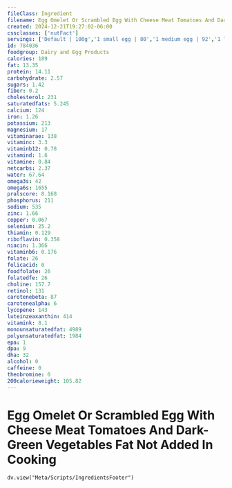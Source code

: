 ```yaml
---
fileClass: Ingredient
filename: Egg Omelet Or Scrambled Egg With Cheese Meat Tomatoes And Dark-Green Vegetables Fat Not Added In Cooking
created: 2024-12-21T19:27:02-06:00
cssclasses: ['nutFact']
servings: ['Default | 100g','1 small egg | 80','1 medium egg | 92','1 large egg | 105','1 extra large egg | 118','1 jumbo egg | 132','1 egg, ns as to size | 105','1 cup | 201']
id: 784036
foodgroup: Dairy and Egg Products 
calories: 189
fat: 13.35
protein: 14.11
carbohydrate: 2.57
sugars: 1.42
fiber: 0.2
cholesterol: 231
saturatedfats: 5.245
calcium: 124
iron: 1.26
potassium: 213
magnesium: 17
vitaminarae: 138
vitaminc: 3.3
vitaminb12: 0.78
vitamind: 1.6
vitamine: 0.84
netcarbs: 2.37
water: 67.64
omega3s: 42
omega6s: 1655
pralscore: 8.168
phosphorus: 211
sodium: 535
zinc: 1.66
copper: 0.067
selenium: 25.2
thiamin: 0.129
riboflavin: 0.358
niacin: 1.366
vitaminb6: 0.176
folate: 26
folicacid: 0
foodfolate: 26
folatedfe: 26
choline: 157.7
retinol: 131
carotenebeta: 87
carotenealpha: 6
lycopene: 143
luteinzeaxanthin: 414
vitamink: 8.1
monounsaturatedfat: 4989
polyunsaturatedfat: 1984
epa: 1
dpa: 9
dha: 32
alcohol: 0
caffeine: 0
theobromine: 0
200calorieweight: 105.82
---
```


# Egg Omelet Or Scrambled Egg With Cheese Meat Tomatoes And Dark-Green Vegetables Fat Not Added In Cooking

```dataviewjs
dv.view("Meta/Scripts/IngredientsFooter")
```